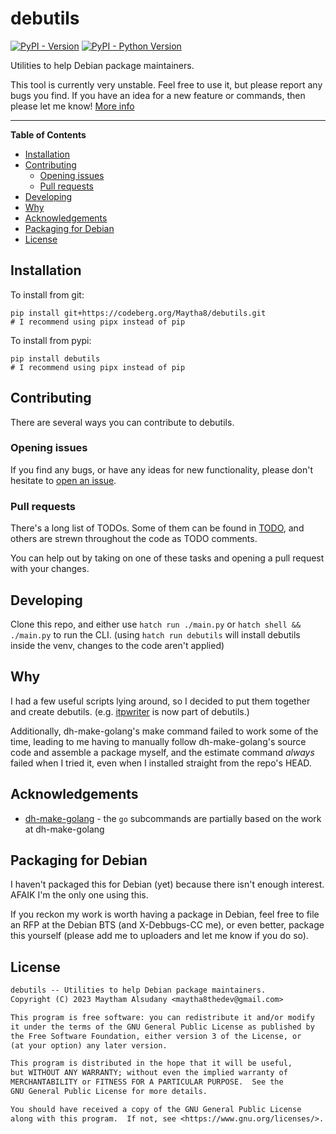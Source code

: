 # debutils

[![PyPI - Version](https://img.shields.io/pypi/v/debutils.svg)](https://pypi.org/project/debutils)
[![PyPI - Python Version](https://img.shields.io/pypi/pyversions/debutils.svg)](https://pypi.org/project/debutils)

Utilities to help Debian package maintainers.

This tool is currently very unstable. Feel free to use it, but please report
any bugs you find. If you have an idea for a new feature or commands, then
please let me know! [More info](#opening-issues)

-----

**Table of Contents**

- [Installation](#installation)
- [Contributing](#contributing)
  - [Opening issues](#opening-issues)
  - [Pull requests](#pull-requests)
- [Developing](#developing)
- [Why](#why)
- [Acknowledgements](#acknowledgements)
- [Packaging for Debian](#packaging-for-debian)
- [License](#license)

## Installation

To install from git:
```console
pip install git+https://codeberg.org/Maytha8/debutils.git
# I recommend using pipx instead of pip
```

To install from pypi:
```console
pip install debutils
# I recommend using pipx instead of pip
```

## Contributing

There are several ways you can contribute to debutils.

### Opening issues

If you find any bugs, or have any ideas for new functionality, please don't
hesitate to [open an issue](https://codeberg.org/Maytha8/debutils/issues/new).

### Pull requests

There's a long list of TODOs. Some of them can be found in [TODO](./TODO), and
others are strewn throughout the code as TODO comments.

You can help out by taking on one of these tasks and opening a pull request
with your changes.

## Developing

Clone this repo, and either use `hatch run ./main.py` or `hatch shell &&
./main.py` to run the CLI. (using `hatch run debutils` will install debutils
inside the venv, changes to the code aren't applied)

## Why

I had a few useful scripts lying around, so I decided to put them together and
create debutils. (e.g. [itpwriter](https://codeberg.org/Maytha8/itpwriter) is
now part of debutils.)

Additionally, dh-make-golang's make command failed to work some of the time,
leading to me having to manually follow dh-make-golang's source code and
assemble a package myself, and the estimate command *always* failed when I
tried it, even when I installed straight from the repo's HEAD.

## Acknowledgements

- [dh-make-golang](https://github.com/Debian/dh-make-golang) - the `go`
  subcommands are partially based on the work at dh-make-golang

## Packaging for Debian

I haven't packaged this for Debian (yet) because there isn't enough interest.
AFAIK I'm the only one using this.

If you reckon my work is worth having a package in Debian, feel free to file an
RFP at the Debian BTS (and X-Debbugs-CC me), or even better, package this
yourself (please add me to uploaders and let me know if you do so).

## License

```txt
debutils -- Utilities to help Debian package maintainers.
Copyright (C) 2023 Maytham Alsudany <maytha8thedev@gmail.com>

This program is free software: you can redistribute it and/or modify
it under the terms of the GNU General Public License as published by
the Free Software Foundation, either version 3 of the License, or
(at your option) any later version.

This program is distributed in the hope that it will be useful,
but WITHOUT ANY WARRANTY; without even the implied warranty of
MERCHANTABILITY or FITNESS FOR A PARTICULAR PURPOSE.  See the
GNU General Public License for more details.

You should have received a copy of the GNU General Public License
along with this program.  If not, see <https://www.gnu.org/licenses/>.
```
